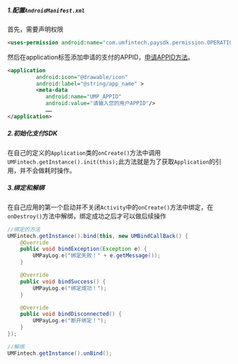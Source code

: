 ##### 1.配置`AndroidManifest.xml`

首先，需要声明权限

```xml
<uses-permission android:name="com.umfintech.paysdk.permission.OPERATION_HARDWARE" />
```

然后在application标签添加申请的支付的APPID，[申请APPID方法](../apply/createapp)。

```xml
<application
         android:icon="@drawable/icon"
         android:label="@string/app_name" >
         <meta-data
            android:name="UMP_APPID"
            android:value="请输入您的用户APPID"/>
            ……
</application>

```
##### 2.初始化支付SDK

在自己的定义的`Application`类的`onCreate()`方法中调用
`UMFintech.getInstance().init(this);`此方法就是为了获取`Application`的引用，并不会做耗时操作。


##### 3.绑定和解绑

在自己应用的第一个启动并不关闭`Activity`中的`onCreate()`方法中绑定，在`onDestroy()`方法中解绑，绑定成功之后才可以做后续操作


```java
//绑定的方法
UMFintech.getInstance().bind(this, new UMBindCallBack() {
    @Override
    public void bindException(Exception e) {
        UMPayLog.e("绑定失败！" + e.getMessage());
    }

    @Override
    public void bindSuccess() {
        UMPayLog.e("绑定成功！");
    }

    @Override
    public void bindDisconnected() {
        UMPayLog.e("断开绑定！");
    }
});

```
```java
//解绑
UMFintech.getInstance().unBind();
```


